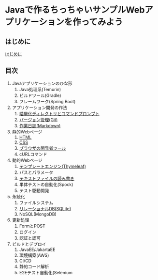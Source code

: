 # Javaで作るちっちゃいサンプルWebアプリケーションを作ってみよう

## はじめに

[はじめに](introduction.html)

## 目次


1. Javaアプリケーションのひな形
    1. Java処理系(Temurin)
    1. ビルドツール(Gradle)
    1. フレームワーク(Spring Boot)
1. アプリケーション開発の作法
    1. [階層化ディレクトリとコマンドプロンプト](cmdexe.html)
    1. [バージョン管理(Git)](git.html)
    1. [作業日誌(Markdown)](markdown.html)
1. 静的Webページ
    1. [HTML](html.html)
    1. [CSS](css.html)
    1. [ブラウザの開発者ツール](devtool.html)
    1. cURLコマンド
1. 動的Webページ
    1. [テンプレートエンジン(Thymeleaf)](thymeleaf.html)
    1. パスとパラメータ
    1. [テキストファイルの読み書き](textfile.html)
    1. 単体テストの自動化(Spock)
    1. テスト駆動開発
1. 永続化
    1. ファイルシステム
    1. [リレーショナルDB(SQLite)](sqlite.html)
    1. NoSQL(MongoDB)
1. 更新処理
    1. FormとPOST
    1. ログイン
    1. 認証と認可
1. ビルドとデプロイ
    1. JavaEE/JakartaEE
    1. 環境構築(AWS)
    1. CI/CD
    1. 静的コード解析
    1. E2Eテスト自動化(Selenium
    
